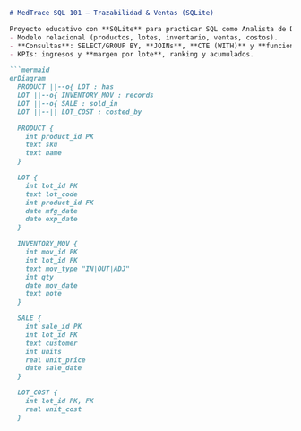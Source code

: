 
```md
# MedTrace SQL 101 — Trazabilidad & Ventas (SQLite)

Proyecto educativo con **SQLite** para practicar SQL como Analista de Datos/BI:
- Modelo relacional (productos, lotes, inventario, ventas, costos).
- **Consultas**: SELECT/GROUP BY, **JOINs**, **CTE (WITH)** y **funciones de ventana**.
- KPIs: ingresos y **margen por lote**, ranking y acumulados.

```mermaid
erDiagram
  PRODUCT ||--o{ LOT : has
  LOT ||--o{ INVENTORY_MOV : records
  LOT ||--o{ SALE : sold_in
  LOT ||--|| LOT_COST : costed_by

  PRODUCT {
    int product_id PK
    text sku
    text name
  }

  LOT {
    int lot_id PK
    text lot_code
    int product_id FK
    date mfg_date
    date exp_date
  }

  INVENTORY_MOV {
    int mov_id PK
    int lot_id FK
    text mov_type "IN|OUT|ADJ"
    int qty
    date mov_date
    text note
  }

  SALE {
    int sale_id PK
    int lot_id FK
    text customer
    int units
    real unit_price
    date sale_date
  }

  LOT_COST {
    int lot_id PK, FK
    real unit_cost
  }
